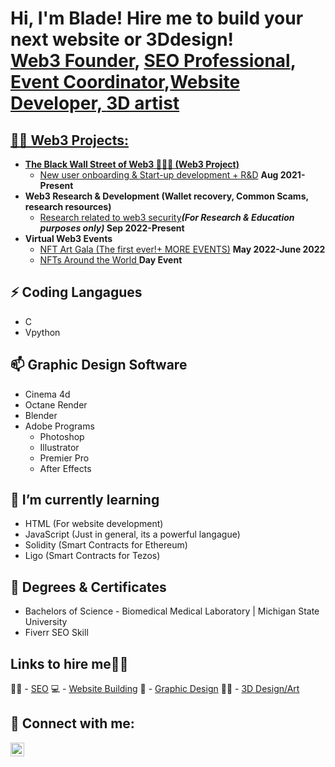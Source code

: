<h1>Hi, I'm Blade! Hire me to build your next website or 3Ddesign! <br/><a href="https://afrocryptopunks.com/">Web3 Founder</a>, <a href="https://www.fiverr.com/bladebrown3/create-an-seo-to-help-grow-your-business-and-rank-on-google">SEO Professional</a>, <a href="https://twitter.com/i/events/1538206965280784386">Event Coordinator</a>,<a href="https://www.fiverr.com/s2/2ff96f6936">Website Developer, <a href="https://www.fiverr.com/bladebrown3/turn-your-physical-product-into-a-3d-model-and-nft">3D artist</h1>

<h2>👨‍💻 Web3 Projects:</h2>

- <b>The Black Wall Street of Web3 ✊🏽👑 (Web3 Project)</b>
  - [New user onboarding & Start-up development + R&D](https://afrocryptopunks.com/) <b>Aug 2021-Present</b>
- <b> Web3 Research & Development (Wallet recovery, Common Scams, research resources)</b>
  - [Research related to web3 security](https://afrocryptopunks.com/research-development/)<b><i>(For Research & Education purposes only)</i> Sep 2022-Present</b>
- <b> Virtual Web3 Events</b>
  - [NFT Art Gala (The first ever!+ MORE EVENTS)](https://twitter.com/AfroCryptoPunk/status/1538210670327517186?s=20&t=H0RJtSKCbKhHbLJyiY3HGw) <b>May 2022-June 2022</b>
  - [NFTs Around the World ](https://twitter.com/Sam_Blade_/status/1438849224741904390?s=20&t=4gLz5NjoZ9VXk8emEEhuFg) <b>Day Event</b>
 
 <h2>⚡ Coding Langagues</h2>
 
  - C 
  - Vpython 
 
  <h2>📫 Graphic Design Software</h2>
  
  - Cinema 4d 
  - Octane Render 
  - Blender 
  - Adobe Programs
    - Photoshop 
    - Illustrator 
    - Premier Pro 
    - After Effects 
 
  
 <h2>🌱 I’m currently learning</h2>
 
 - HTML (For website development)
 - JavaScript (Just in general, its a powerful langague)
 - Solidity (Smart Contracts for Ethereum)
 - Ligo (Smart Contracts for Tezos)
 
  <h2> 📃 Degrees & Certificates</h2>
 
 - Bachelors of Science - Biomedical Medical Laboratory | Michigan State University 
 - Fiverr SEO Skill 
 
  <h2>Links to hire me👨‍💻</h2>
  
  👨‍💻  - [SEO](https://www.fiverr.com/bladebrown3/create-an-seo-to-help-grow-your-business-and-rank-on-google)
  💻  - [Website Building](https://www.fiverr.com/s2/2ff96f6936)
  🎨 - [Graphic Design](https://www.fiverr.com/bladebrown3/professionally-create-a-flyer-or-customize-logo)
  👨‍🎨  - [3D Design/Art](https://www.fiverr.com/bladebrown3/turn-your-physical-product-into-a-3d-model-and-nft)
  
<h2> 🤳 Connect with me:</h2>

[<img align="left" alt="Sam Blade | Twitter" width="22px" src="https://cdn.jsdelivr.net/npm/simple-icons@v3/icons/twitter.svg" />][twitter]

[twitter]: https://twitter.com/Sam_Blade_
 
<!--
**Sam-Blade/Sam-Blade** is a ✨ _special_ ✨ repository because its `README.md` (this file) appears on your GitHub profile.

Here are some ideas to get you started:

- 🔭 I’m currently working on 
- 🌱 I’m currently learning ...
- 👯 I’m looking to collaborate on ...
- 🤔 I’m looking for help with ...
- 💬 Ask me about ...
- 📫 How to reach me: ...
- 😄 Pronouns: ...
- ⚡ Fun fact: ...
-->

